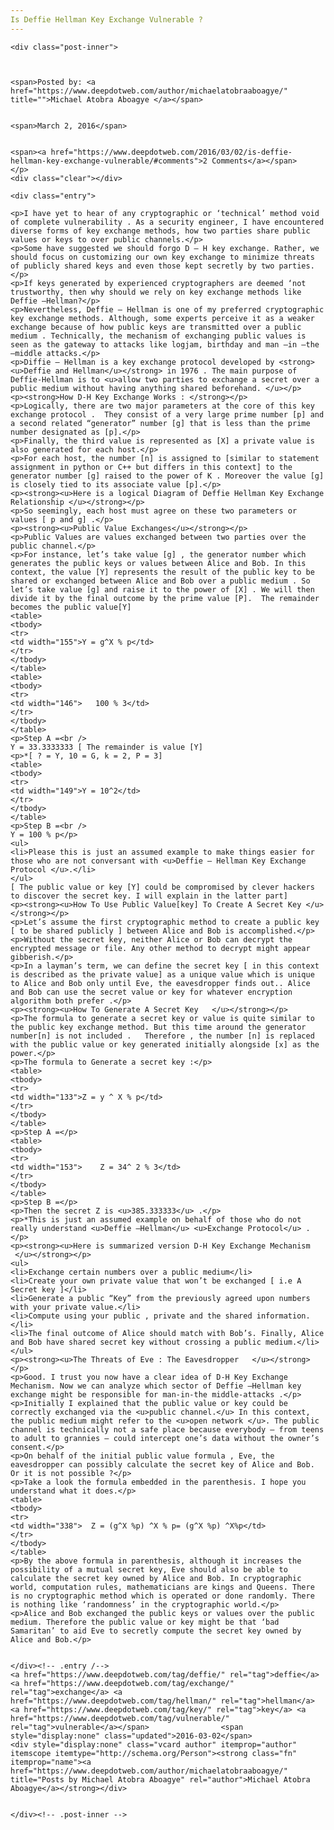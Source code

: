 ```yaml
---
Is Deffie Hellman Key Exchange Vulnerable ?
---
```

<article class="post-listing post-13323 post type-post status-publish format-standard has-post-thumbnail hentry  tag-deffie tag-exchange tag-hellman tag-key tag-vulnerable">
    
    <div class="post-inner">
    
    
        
    <span>Posted by: <a href="https://www.deepdotweb.com/author/michaelatobraaboagye/" title="">Michael Atobra Aboagye </a></span>
    
    
    <span>March 2, 2016</span>
    
    
    <span><a href="https://www.deepdotweb.com/2016/03/02/is-deffie-hellman-key-exchange-vulnerable/#comments">2 Comments</a></span>
    </p>
    <div class="clear"></div>
    
    <div class="entry">
    
    <p>I have yet to hear of any cryptographic or ‘technical’ method void of complete vulnerability . As a security engineer, I have encountered diverse forms of key exchange methods, how two parties share public values or keys to over public channels.</p>
    <p>Some have suggested we should forgo D – H key exchange. Rather, we should focus on customizing our own key exchange to minimize threats of publicly shared keys and even those kept secretly by two parties.</p>
    <p>If keys generated by experienced cryptographers are deemed ‘not trustworthy, then why should we rely on key exchange methods like Deffie –Hellman?</p>
    <p>Nevertheless, Deffie – Hellman is one of my preferred cryptographic key exchange methods. Although, some experts perceive it as a weaker exchange because of how public keys are transmitted over a public medium . Technically, the mechanism of exchanging public values is seen as the gateway to attacks like logjam, birthday and man –in –the –middle attacks.</p>
    <p>Diffie – Hellman is a key exchange protocol developed by <strong><u>Deffie and Hellman</u></strong> in 1976 . The main purpose of Deffie-Hellman is to <u>allow two parties to exchange a secret over a public medium without having anything shared beforehand. </u></p>
    <p><strong>How D-H Key Exchange Works : </strong></p>
    <p>Logically, there are two major parameters at the core of this key exchange protocol .  They consist of a very large prime number [p] and a second related “generator” number [g] that is less than the prime number designated as [p].</p>
    <p>Finally, the third value is represented as [X] a private value is also generated for each host.</p>
    <p>For each host, the number [n] is assigned to [similar to statement assignment in python or C++ but differs in this context] to the generator number [g] raised to the power of K . Moreover the value [g] is closely tied to its associate value [p].</p>
    <p><strong><u>Here is a logical Diagram of Deffie Hellman Key Exchange Relationship </u></strong></p>
    <p>So seemingly, each host must agree on these two parameters or values [ p and g] .</p>
    <p><strong><u>Public Value Exchanges</u></strong></p>
    <p>Public Values are values exchanged between two parties over the public channel.</p>
    <p>For instance, let’s take value [g] , the generator number which generates the public keys or values between Alice and Bob. In this context, the value [Y] represents the result of the public key to be shared or exchanged between Alice and Bob over a public medium . So let’s take value [g] and raise it to the power of [X] . We will then divide it by the final outcome by the prime value [P].  The remainder becomes the public value[Y]
    <table>
    <tbody>
    <tr>
    <td width="155">Y = g^X % p</td>
    </tr>
    </tbody>
    </table>
    <table>
    <tbody>
    <tr>
    <td width="146">   100 % 3</td>
    </tr>
    </tbody>
    </table>
    <p>Step A =<br />
    Y = 33.3333333 [ The remainder is value [Y]
    <p>*[ ? = Y, 10 = G, k = 2, P = 3]
    <table>
    <tbody>
    <tr>
    <td width="149">Y = 10^2</td>
    </tr>
    </tbody>
    </table>
    <p>Step B =<br />
    Y = 100 % p</p>
    <ul>
    <li>Please this is just an assumed example to make things easier for those who are not conversant with <u>Deffie – Hellman Key Exchange Protocol </u>.</li>
    </ul>
    [ The public value or key [Y] could be compromised by clever hackers to discover the secret key. I will explain in the latter part]
    <p><strong><u>How To Use Public Value[key] To Create A Secret Key </u></strong></p>
    <p>Let’s assume the first cryptographic method to create a public key [ to be shared publicly ] between Alice and Bob is accomplished.</p>
    <p>Without the secret key, neither Alice or Bob can decrypt the encrypted message or file. Any other method to decrypt might appear gibberish.</p>
    <p>In a layman’s term, we can define the secret key [ in this context is described as the private value] as a unique value which is unique to Alice and Bob only until Eve, the eavesdropper finds out.. Alice and Bob can use the secret value or key for whatever encryption algorithm both prefer .</p>
    <p><strong><u>How To Generate A Secret Key   </u></strong></p>
    <p>The formula to generate a secret key or value is quite similar to the public key exchange method. But this time around the generator number[n] is not included .   Therefore , the number [n] is replaced with the public value or key generated initially alongside [x] as the power.</p>
    <p>The formula to Generate a secret key :</p>
    <table>
    <tbody>
    <tr>
    <td width="133">Z = y ^ X % p</td>
    </tr>
    </tbody>
    </table>
    <p>Step A =</p>
    <table>
    <tbody>
    <tr>
    <td width="153">    Z = 34^ 2 % 3</td>
    </tr>
    </tbody>
    </table>
    <p>Step B =</p>
    <p>Then the secret Z is <u>385.333333</u> .</p>
    <p>*This is just an assumed example on behalf of those who do not really understand <u>Deffie –Hellman</u> <u>Exchange Protocol</u> .</p>
    <p><strong><u>Here is summarized version D-H Key Exchange Mechanism  </u></strong></p>
    <ul>
    <li>Exchange certain numbers over a public medium</li>
    <li>Create your own private value that won’t be exchanged [ i.e A Secret key ]</li>
    <li>Generate a public “Key” from the previously agreed upon numbers with your private value.</li>
    <li>Compute using your public , private and the shared information.</li>
    <li>The final outcome of Alice should match with Bob’s. Finally, Alice and Bob have shared secret key without crossing a public medium.</li>
    </ul>
    <p><strong><u>The Threats of Eve : The Eavesdropper   </u></strong></p>
    <p>Good. I trust you now have a clear idea of D-H Key Exchange Mechanism. Now we can analyze which sector of Deffie –Hellman key exchange might be responsible for man-in-the middle-attacks .</p>
    <p>Initially I explained that the public value or key could be correctly exchanged via the <u>public channel.</u> In this context, the public medium might refer to the <u>open network </u>. The public channel is technically not a safe place because everybody – from teens to adult to grannies – could intercept one’s data without the owner’s consent.</p>
    <p>On behalf of the initial public value formula , Eve, the eavesdropper can possibly calculate the secret key of Alice and Bob. Or it is not possible ?</p>
    <p>Take a look the formula embedded in the parenthesis. I hope you understand what it does.</p>
    <table>
    <tbody>
    <tr>
    <td width="338">  Z = (g^X %p) ^X % p= (g^X %p) ^X%p</td>
    </tr>
    </tbody>
    </table>
    <p>By the above formula in parenthesis, although it increases the possibility of a mutual secret key, Eve should also be able to calculate the secret key owned by Alice and Bob. In cryptographic world, computation rules, mathematicians are kings and Queens. There is no cryptographic method which is operated or done randomly. There is nothing like ‘randomness’ in the cryptographic world.</p>
    <p>Alice and Bob exchanged the public keys or values over the public medium. Therefore the public value or key might be that ‘bad Samaritan’ to aid Eve to secretly compute the secret key owned by Alice and Bob.</p>
    
    
    </div><!-- .entry /-->
    <a href="https://www.deepdotweb.com/tag/deffie/" rel="tag">deffie</a> <a href="https://www.deepdotweb.com/tag/exchange/" rel="tag">exchange</a> <a href="https://www.deepdotweb.com/tag/hellman/" rel="tag">hellman</a> <a href="https://www.deepdotweb.com/tag/key/" rel="tag">key</a> <a href="https://www.deepdotweb.com/tag/vulnerable/" rel="tag">vulnerable</a></span>				<span style="display:none" class="updated">2016-03-02</span>
    <div style="display:none" class="vcard author" itemprop="author" itemscope itemtype="http://schema.org/Person"><strong class="fn" itemprop="name"><a href="https://www.deepdotweb.com/author/michaelatobraaboagye/" title="Posts by Michael Atobra Aboagye" rel="author">Michael Atobra Aboagye</a></strong></div>
    
    
    </div><!-- .post-inner -->
</article><!-- .post-listing -->


